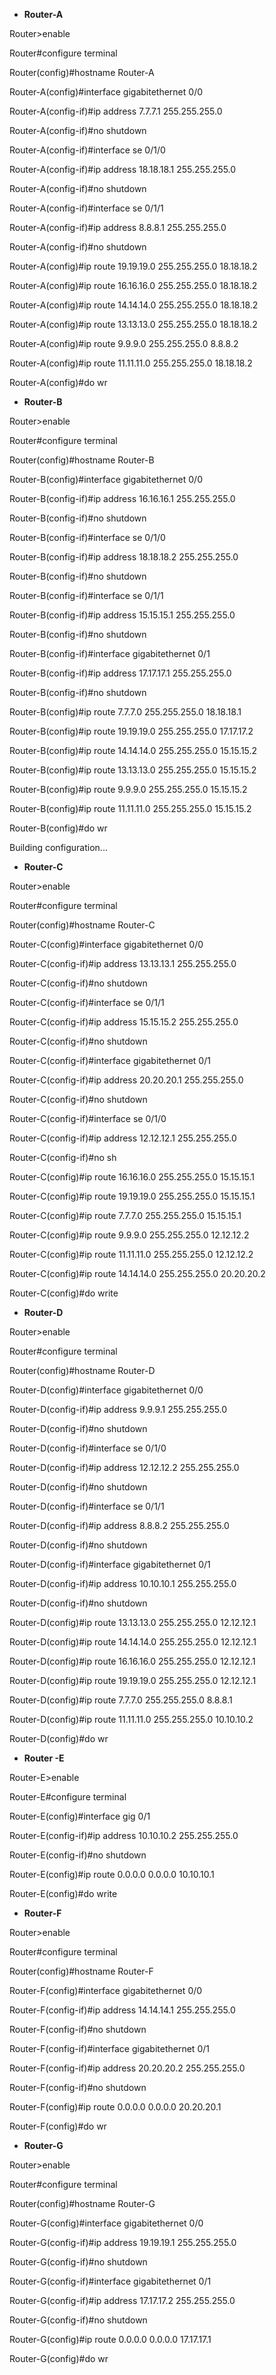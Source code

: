 * **Router-A**



Router>enable

Router#configure terminal

Router(config)#hostname Router-A



Router-A(config)#interface gigabitethernet 0/0

Router-A(config-if)#ip address 7.7.7.1 255.255.255.0

Router-A(config-if)#no shutdown



Router-A(config-if)#interface se 0/1/0

Router-A(config-if)#ip address 18.18.18.1 255.255.255.0

Router-A(config-if)#no shutdown



Router-A(config-if)#interface se 0/1/1

Router-A(config-if)#ip address 8.8.8.1 255.255.255.0

Router-A(config-if)#no shutdown



Router-A(config)#ip route 19.19.19.0 255.255.255.0 18.18.18.2

Router-A(config)#ip route 16.16.16.0 255.255.255.0 18.18.18.2

Router-A(config)#ip route 14.14.14.0 255.255.255.0 18.18.18.2

Router-A(config)#ip route 13.13.13.0 255.255.255.0 18.18.18.2

Router-A(config)#ip route 9.9.9.0 255.255.255.0 8.8.8.2

Router-A(config)#ip route 11.11.11.0 255.255.255.0 18.18.18.2

Router-A(config)#do wr





* **Router-B**







Router>enable

Router#configure terminal

Router(config)#hostname Router-B



Router-B(config)#interface gigabitethernet 0/0

Router-B(config-if)#ip address 16.16.16.1 255.255.255.0

Router-B(config-if)#no shutdown



Router-B(config-if)#interface se 0/1/0

Router-B(config-if)#ip address 18.18.18.2 255.255.255.0

Router-B(config-if)#no shutdown



Router-B(config-if)#interface se 0/1/1

Router-B(config-if)#ip address 15.15.15.1 255.255.255.0

Router-B(config-if)#no shutdown



Router-B(config-if)#interface gigabitethernet 0/1

Router-B(config-if)#ip address 17.17.17.1 255.255.255.0

Router-B(config-if)#no shutdown



Router-B(config)#ip route 7.7.7.0 255.255.255.0 18.18.18.1

Router-B(config)#ip route 19.19.19.0 255.255.255.0 17.17.17.2

Router-B(config)#ip route 14.14.14.0 255.255.255.0 15.15.15.2

Router-B(config)#ip route 13.13.13.0 255.255.255.0 15.15.15.2

Router-B(config)#ip route 9.9.9.0 255.255.255.0 15.15.15.2

Router-B(config)#ip route 11.11.11.0 255.255.255.0 15.15.15.2

Router-B(config)#do wr

Building configuration...







* **Router-C**



Router>enable

Router#configure terminal

Router(config)#hostname Router-C



Router-C(config)#interface gigabitethernet 0/0

Router-C(config-if)#ip address 13.13.13.1 255.255.255.0

Router-C(config-if)#no shutdown



Router-C(config-if)#interface se 0/1/1

Router-C(config-if)#ip address 15.15.15.2 255.255.255.0

Router-C(config-if)#no shutdown



Router-C(config-if)#interface gigabitethernet 0/1

Router-C(config-if)#ip address 20.20.20.1 255.255.255.0

Router-C(config-if)#no shutdown



Router-C(config-if)#interface se 0/1/0

Router-C(config-if)#ip address 12.12.12.1 255.255.255.0

Router-C(config-if)#no sh



Router-C(config)#ip route 16.16.16.0 255.255.255.0 15.15.15.1

Router-C(config)#ip route 19.19.19.0 255.255.255.0 15.15.15.1

Router-C(config)#ip route 7.7.7.0 255.255.255.0 15.15.15.1

Router-C(config)#ip route 9.9.9.0 255.255.255.0 12.12.12.2

Router-C(config)#ip route 11.11.11.0 255.255.255.0 12.12.12.2

Router-C(config)#ip route 14.14.14.0 255.255.255.0 20.20.20.2

Router-C(config)#do write







* **Router-D**



Router>enable

Router#configure terminal

Router(config)#hostname Router-D



Router-D(config)#interface gigabitethernet 0/0

Router-D(config-if)#ip address 9.9.9.1 255.255.255.0

Router-D(config-if)#no shutdown



Router-D(config-if)#interface se 0/1/0

Router-D(config-if)#ip address 12.12.12.2 255.255.255.0

Router-D(config-if)#no shutdown



Router-D(config-if)#interface se 0/1/1

Router-D(config-if)#ip address 8.8.8.2 255.255.255.0

Router-D(config-if)#no shutdown



Router-D(config-if)#interface gigabitethernet 0/1

Router-D(config-if)#ip address 10.10.10.1 255.255.255.0

Router-D(config-if)#no shutdown



Router-D(config)#ip route 13.13.13.0 255.255.255.0 12.12.12.1

Router-D(config)#ip route 14.14.14.0 255.255.255.0 12.12.12.1

Router-D(config)#ip route 16.16.16.0 255.255.255.0 12.12.12.1

Router-D(config)#ip route 19.19.19.0 255.255.255.0 12.12.12.1

Router-D(config)#ip route 7.7.7.0 255.255.255.0 8.8.8.1

Router-D(config)#ip route 11.11.11.0 255.255.255.0 10.10.10.2

Router-D(config)#do wr



* **Router -E**



Router-E>enable

Router-E#configure terminal

Router-E(config)#interface gig 0/1

Router-E(config-if)#ip address 10.10.10.2 255.255.255.0

Router-E(config-if)#no shutdown



Router-E(config)#ip route 0.0.0.0 0.0.0.0 10.10.10.1

Router-E(config)#do write



* **Router-F**



Router>enable

Router#configure terminal

Router(config)#hostname Router-F



Router-F(config)#interface gigabitethernet 0/0

Router-F(config-if)#ip address 14.14.14.1 255.255.255.0

Router-F(config-if)#no shutdown



Router-F(config-if)#interface gigabitethernet 0/1

Router-F(config-if)#ip address 20.20.20.2 255.255.255.0

Router-F(config-if)#no shutdown



Router-F(config)#ip route 0.0.0.0 0.0.0.0 20.20.20.1

Router-F(config)#do wr



* **Router-G**



Router>enable

Router#configure terminal

Router(config)#hostname Router-G



Router-G(config)#interface gigabitethernet 0/0

Router-G(config-if)#ip address 19.19.19.1 255.255.255.0

Router-G(config-if)#no shutdown



Router-G(config-if)#interface gigabitethernet 0/1

Router-G(config-if)#ip address 17.17.17.2 255.255.255.0

Router-G(config-if)#no shutdown



Router-G(config)#ip route 0.0.0.0 0.0.0.0 17.17.17.1

Router-G(config)#do wr




